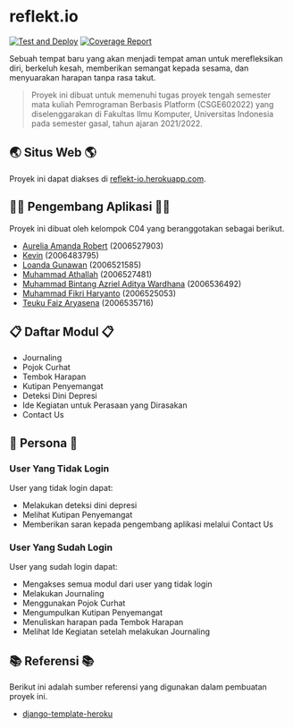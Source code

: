 # reflekt.io

[![Test and Deploy][actions-badge]][commits-gh]
[![Coverage Report][coverage-codecov]][codecov-link]

Sebuah tempat baru yang akan menjadi tempat aman untuk merefleksikan diri, berkeluh kesah, memberikan semangat kepada sesama, dan menyuarakan harapan tanpa rasa takut.

> Proyek ini dibuat untuk memenuhi tugas proyek tengah semester
> mata kuliah Pemrograman Berbasis Platform (CSGE602022) yang
> diselenggarakan di Fakultas Ilmu Komputer, Universitas Indonesia
> pada semester gasal, tahun ajaran 2021/2022.

## 🌏 Situs Web 🌎
Proyek ini dapat diakses di [reflekt-io.herokuapp.com](https://reflekt-io.herokuapp.com/).

## 👨‍💻 Pengembang Aplikasi 👩‍💻
Proyek ini dibuat oleh kelompok C04 yang beranggotakan sebagai berikut.
- [Aurelia Amanda Robert](https://github.com/orelar) (2006527903)
- [Kevin](https://github.com/vnctkevin) (2006483795)
- [Loanda Gunawan](https://github.com/Gloanda) (2006521585)
- [Muhammad Athallah](https://github.com/determinedguy) (2006527481)
- [Muhammad Bintang Azriel Aditya Wardhana](https://github.com/bintangazriel) (2006536492)
- [Muhammad Fikri Haryanto](https://github.com/mfikriharyanto) (2006525053)
- [Teuku Faiz Aryasena](https://github.com/teukufaiz) (2006535716)

## 📋 Daftar Modul 📋
- Journaling
- Pojok Curhat
- Tembok Harapan
- Kutipan Penyemangat
- Deteksi Dini Depresi
- Ide Kegiatan untuk Perasaan yang Dirasakan
- Contact Us

## 👥 Persona 👥
### User Yang Tidak Login
User yang tidak login dapat:
- Melakukan deteksi dini depresi
- Melihat Kutipan Penyemangat
- Memberikan saran kepada pengembang aplikasi melalui Contact Us

### User Yang Sudah Login
User yang sudah login dapat:
- Mengakses semua modul dari user yang tidak login
- Melakukan Journaling
- Menggunakan Pojok Curhat
- Mengumpulkan Kutipan Penyemangat
- Menuliskan harapan pada Tembok Harapan
- Melihat Ide Kegiatan setelah melakukan Journaling

## 📚 Referensi 📚
Berikut ini adalah sumber referensi yang digunakan dalam pembuatan proyek ini.
- [django-template-heroku](https://github.com/laymonage/django-template-heroku)

[actions-badge]: https://github.com/reflekt-io/reflekt.io/workflows/Test%20and%20Deploy/badge.svg
[commits-gh]: https://github.com/reflekt-io/reflekt.io/commits/master
[coverage-codecov]: https://codecov.io/gh/reflekt-io/reflekt.io/branch/master/graph/badge.svg
[codecov-link]: https://codecov.io/gh/reflekt-io/reflekt.io
